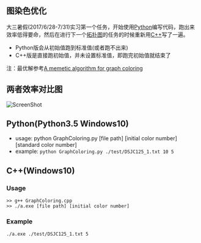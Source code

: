 ## 图染色优化
大三暑假(2017/6/28-7/31)实习第一个任务，开始使用[Python](https://github.com/LewisTian/GraphColoring/blob/master/GraphColoring.py)编写代码，跑出来效率低得要命，然后在进行下一个[拓扑图](https://github.com/LewisTian/Topology)的任务的时候重新用[C++](https://github.com/LewisTian/GraphColoring/blob/master/GraphColoring.cpp)写了一遍。
- Python版会从初始值跑到标准值(或者跑不出来)
- C++版是直接跑初始值，并未设置标准值，即跑完初始值就结束了

注：最优解参考[A memetic algorithm for graph coloring](http://www.sciencedirect.com/science/article/pii/S0377221709005177)

## 两者效率对比图
![ScreenShot](https://i.loli.net/2017/09/20/59c233b37e7c8.png "Contrast")

## Python(Python3.5 Windows10)
- usage: python GraphColoring.py [file path] [initial color number] [standard color number]
- example: `python GraphColoring.py ./test/DSJC125_1.txt 10 5`

## C++(Windows10)
### Usage
```
>> g++ GraphColoring.cpp
>> ./a.exe [file path] [initial color number]
```
  
### Example
`./a.exe ./test/DSJC125_1.txt 5`
